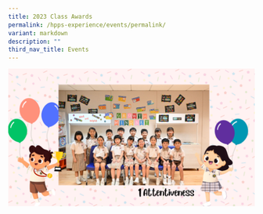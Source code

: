 ```yaml
---
title: 2023 Class Awards
permalink: /hpps-experience/events/permalink/
variant: markdown
description: ""
third_nav_title: Events
---
```

![](/images/1A.png)
